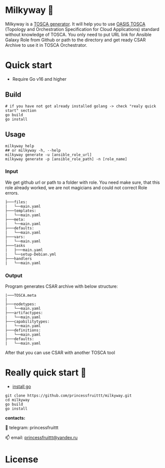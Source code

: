# Milkyway :milky_way:
Milkyway is a [TOSCA generator](https://docs.oasis-open.org/tosca/TOSCA/v2.0/csd03/TOSCA-v2.0-csd03.html#_Toc56506778). It will help you to use [OASIS TOSCA](https://www.oasis-open.org/committees/tc_home.php?wg_abbrev=tosca) (Topology and Orchestration Specification for Cloud Applications) standard without knowledge of TOSCA.
You only need to put URL link for Ansible Galaxy Role from Github or path to the directory and get ready CSAR Archive to use it in TOSCA Orchestrator.
# Quick start 
* Require Go v16 and higher
## Build
```
# if you have not got already installed golang -> check "realy quick start" section
go build
go install
```
## Usage
```
milkyway help
## or milkyway -h, --help
milkyway generate -u [ansible_role_url] 
milkyway generate -p [ansible_role_path] -n [role_name]
```
### Input
We get github url or path to a folder with role. You need make sure, that this role already worked, we are not magicians and could not correct Role errors.
```
├───files:
|   └──main.yaml
├───templates:
|   └──main.yaml
├───meta:
|   └──main.yaml
├───defaults:
|   └──main.yaml
├───vars:
|   └──main.yaml
├───tasks
|   ├───main.yaml
|   └──setup-Debian.yml
├───handlers
|   └──main.yaml
```
### Output
Program generates CSAR archive with below structure:
```
|───TOSCA.meta
|
├───nodetypes:
|   └──main.yaml
├───artifactypes:
|   └──main.yaml
├───capabilitytypes:
|   └──main.yaml
├───definitions:
|   └──main.yaml
├───defaults:
|   └──main.yaml
```
After that you can use CSAR with another TOSCA tool

# Really quick start :stars:
* [install go](https://golang.org/doc/install)
```
git clone https://github.com/princessfruittt/milkyway.git
cd milkyway
go build
go install
 ```
**contacts:**

:iphone: telegram: princessfruittt

:mailbox: email: princessfruittt@yandex.ru

# License
